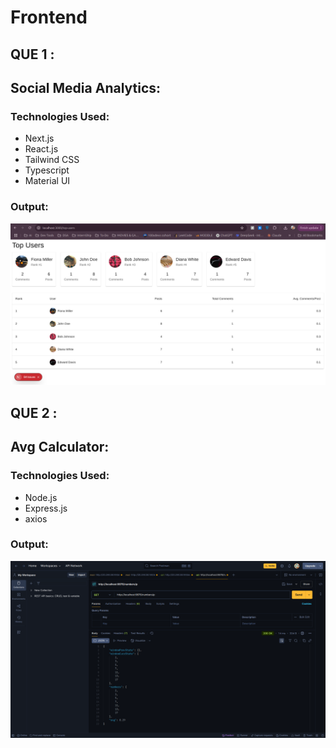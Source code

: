 # Frontend

## QUE 1 :

## Social Media Analytics:
### Technologies Used:
- Next.js
- React.js
- Tailwind CSS
- Typescript
- Material UI

### Output:
![Demo Model](https://github.com/spranjal3301/122ad0027/blob/main/que1_output/que1_output1.png?raw=true)

## QUE 2 :

## Avg Calculator:
### Technologies Used:
- Node.js
- Express.js
- axios

### Output:
![Demo Model](https://github.com/spranjal3301/122ad0027/blob/main/que2_output/que2_output1.png?raw=true)